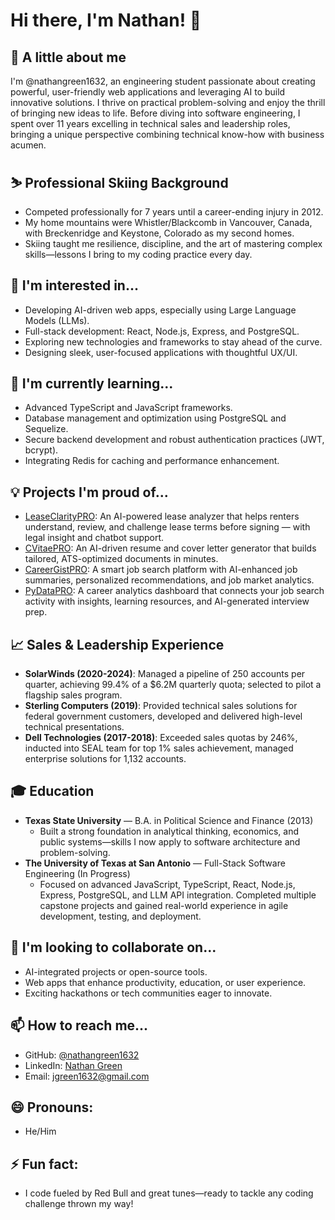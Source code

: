 # Hi there, I'm Nathan! 👋

## 🚀 A little about me

I'm @nathangreen1632, an engineering student passionate about creating powerful, user-friendly web applications and leveraging AI to build innovative solutions. I thrive on practical problem-solving and enjoy the thrill of bringing new ideas to life. Before diving into software engineering, I spent over 11 years excelling in technical sales and leadership roles, bringing a unique perspective combining technical know-how with business acumen.

## ⛷️ Professional Skiing Background
- Competed professionally for 7 years until a career-ending injury in 2012.
- My home mountains were Whistler/Blackcomb in Vancouver, Canada, with Breckenridge and Keystone, Colorado as my second homes.
- Skiing taught me resilience, discipline, and the art of mastering complex skills—lessons I bring to my coding practice every day.

## 👀 I'm interested in...
- Developing AI-driven web apps, especially using Large Language Models (LLMs).
- Full-stack development: React, Node.js, Express, and PostgreSQL.
- Exploring new technologies and frameworks to stay ahead of the curve.
- Designing sleek, user-focused applications with thoughtful UX/UI.

## 🌱 I'm currently learning...
- Advanced TypeScript and JavaScript frameworks.
- Database management and optimization using PostgreSQL and Sequelize.
- Secure backend development and robust authentication practices (JWT, bcrypt).
- Integrating Redis for caching and performance enhancement.

## 💡 Projects I'm proud of...

- [LeaseClarityPRO](https://www.leaseclaritypro.com): An AI-powered lease analyzer that helps renters understand, review, and challenge lease terms before signing — with legal insight and chatbot support.
- [CVitaePRO](https://www.cvitaepro.com): An AI-driven resume and cover letter generator that builds tailored, ATS-optimized documents in minutes.
- [CareerGistPRO](https://www.careergistpro.com): A smart job search platform with AI-enhanced job summaries, personalized recommendations, and job market analytics.
- [PyDataPRO](http://www.pydatapro.com): A career analytics dashboard that connects your job search activity with insights, learning resources, and AI-generated interview prep.

## 📈 Sales & Leadership Experience
- **SolarWinds (2020-2024)**: Managed a pipeline of 250 accounts per quarter, achieving 99.4% of a $6.2M quarterly quota; selected to pilot a flagship sales program.
- **Sterling Computers (2019)**: Provided technical sales solutions for federal government customers, developed and delivered high-level technical presentations.
- **Dell Technologies (2017-2018)**: Exceeded sales quotas by 246%, inducted into SEAL team for top 1% sales achievement, managed enterprise solutions for 1,132 accounts.

## 🎓 Education
- **Texas State University** — B.A. in Political Science and Finance (2013)
  - Built a strong foundation in analytical thinking, economics, and public systems—skills I now apply to software architecture and problem-solving.
- **The University of Texas at San Antonio** — Full-Stack Software Engineering (In Progress)
  - Focused on advanced JavaScript, TypeScript, React, Node.js, Express, PostgreSQL, and LLM API integration. Completed multiple capstone projects and gained real-world experience in agile development, testing, and deployment.

## 💞️ I'm looking to collaborate on...
- AI-integrated projects or open-source tools.
- Web apps that enhance productivity, education, or user experience.
- Exciting hackathons or tech communities eager to innovate.

## 📫 How to reach me...
- GitHub: [@nathangreen1632](https://github.com/nathangreen1632)
- LinkedIn: [Nathan Green](http://www.linkedin.com/in/jgreen1632)
- Email: jgreen1632@gmail.com

## 😄 Pronouns:
- He/Him

## ⚡ Fun fact:
- I code fueled by Red Bull and great tunes—ready to tackle any coding challenge thrown my way!






<!---
nathangreen1632/nathangreen1632 is a ✨ special ✨ repository because its `README.md` (this file) appears on your GitHub profile.
You can click the Preview link to take a look at your changes.
--->
